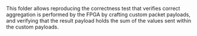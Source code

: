 This folder allows reproducing the correctness test that verifies correct aggregation is performed by the FPGA by crafting custom packet payloads, and verifying that the result payload holds the sum of the values sent within the custom payloads.
